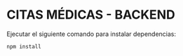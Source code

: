 # CITAS MÉDICAS - BACKEND

Ejecutar el siguiente comando para instalar dependencias:
```
npm install
```